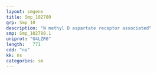 ```yaml
---
layout: smgene
title: Smp_102780
grp: Smp_10
description: "N methyl D aspartate receptor associated"
smp: Smp_102780.1
uniprot: "G4LZR6"
length:   771
cdd: "ns"
kk: ns
categories: sm
---
```

